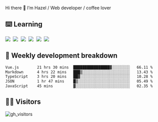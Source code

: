 
Hi there 👋 I’m Hazel / Web developer / coffee lover

## ⌨️ Learning

<samp>
 <a href="https://github.com/vuejs/core"><img src="https://api.iconify.design/logos:vue.svg" /></a>
  <a href="https://github.com/vuejs/core"><img src="https://api.iconify.design/logos:react.svg" /></a>
  <a href="https://github.com/solidjs/solid"><img src="https://api.iconify.design/logos:solidjs.svg" /></a>
  <a href="https://github.com/vitejs/vite"><img src="https://api.iconify.design/logos:vitejs.svg" /></a>
  <a href="https://github.com/microsoft/TypeScript"><img src="https://api.iconify.design/logos:typescript-icon.svg" /></a> 
  <a href="https://github.com/unocss/unocss"><img src="https://api.iconify.design/logos:unocss.svg" /></a>
  

</samp>


## 🦀 Weekly development breakdown

<!--START_SECTION:waka-->

```txt
Vue.js        21 hrs 30 mins  ████████████████▓░░░░░░░░   66.11 %
Markdown      4 hrs 22 mins   ███▒░░░░░░░░░░░░░░░░░░░░░   13.43 %
TypeScript    3 hrs 20 mins   ██▓░░░░░░░░░░░░░░░░░░░░░░   10.28 %
JSON          1 hr 47 mins    █▒░░░░░░░░░░░░░░░░░░░░░░░   05.49 %
JavaScript    45 mins         ▓░░░░░░░░░░░░░░░░░░░░░░░░   02.35 %
```

<!--END_SECTION:waka-->
## 👬🏻 Visitors

![gh_visitors](https://profile-counter.glitch.me/Hazel-Lin/count.svg)

